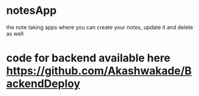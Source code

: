 # notesApp
the note taking apps where you can create your notes, update it and delete as well
# code for backend available here https://github.com/Akashwakade/BackendDeploy
